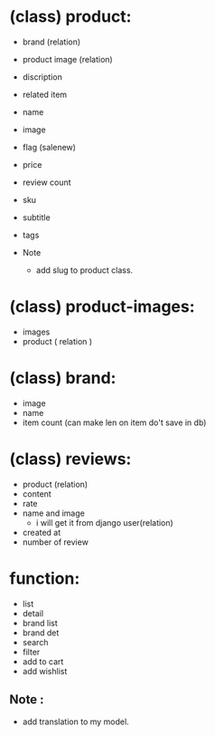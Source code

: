 # (class) product:  
- brand (relation)
- product image (relation)                           
- discription
- related item
- name                                       
- image                                    
- flag (salenew)    
- price                                                         
- review count                               
- sku                                        
- subtitle                                   
- tags           

- Note 
    - add slug to product class.
    
# (class) product-images:
  - images
  - product ( relation )
  

# (class) brand:
  - image
  - name
  - item count (can make len on item do't save in db)   

# (class) reviews:
- product (relation)
- content
- rate
- name and image 
    - i will get it from django user(relation)
- created at
- number of review

# function:

 - list
 - detail
 - brand list    
 - brand det     
- search
- filter
- add to cart   
- add wishlist  



## Note :
- add translation to my model.
